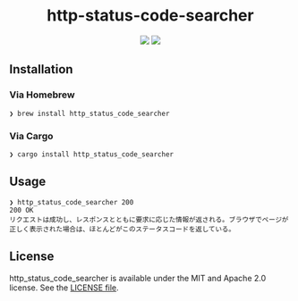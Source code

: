 <p align="center">
    <h1 align="center">http-status-code-searcher</h1>
</p1>

<p align="center">
    <a href=".license-mit"><img src="https://img.shields.io/badge/dual%20license-MIT%20/%20Apache%202.0-blue.svg"></a> 
    <a href="https://crates.io/crates/http_status_code_searcher"><img src="https://img.shields.io/crates/v/http_status_code_searcher.svg"></a> 
</p>

## Installation 

### Via Homebrew
```
❯ brew install http_status_code_searcher
```

### Via Cargo
```
❯ cargo install http_status_code_searcher
```

## Usage
```
❯ http_status_code_searcher 200
200 OK
リクエストは成功し、レスポンスとともに要求に応じた情報が返される。ブラウザでページが正しく表示された場合は、ほとんどがこのステータスコードを返している。
```

## License
http_status_code_searcher is available under the MIT and Apache 2.0 license. See the [LICENSE file](https://github.com/atsushi130/http-status-code-searcher/blob/master/license-mit).
